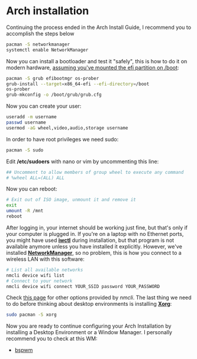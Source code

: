 # Arch installation

Continuing the process ended in the Arch Install Guide, I recommend you to accomplish the steps below

```bash
pacman -S networkmanager
systemctl enable NetworkManager
```

Now you can install a bootloader and test it "safely", this is how to do it on
modern hardware,
[assuming you've mounted the efi partition on /boot](https://wiki.archlinux.org/index.php/Installation_guide#Example_layouts):

```bash
pacman -S grub efibootmgr os-prober
grub-install --target=x86_64-efi --efi-directory=/boot
os-prober
grub-mkconfig -o /boot/grub/grub.cfg
```

Now you can create your user:

```bash
useradd -m username
passwd username
usermod -aG wheel,video,audio,storage username
```

In order to have root privileges we need sudo:

```bash
pacman -S sudo
```

Edit **/etc/sudoers** with nano or vim by uncommenting this line:

```bash
## Uncomment to allow members of group wheel to execute any command
# %wheel ALL=(ALL) ALL
```

Now you can reboot:

```bash
# Exit out of ISO image, unmount it and remove it
exit
umount -R /mnt
reboot
```

After logging in, your internet should be working just fine, but that's only if
your computer is plugged in. If you're on a laptop with no Ethernet ports, you
might have used **[iwctl](https://wiki.archlinux.org/index.php/Iwd#iwctl)**
during installation, but that program is not available anymore unless you have
installed it explicitly. However, we've installed
**[NetworkManager](https://wiki.archlinux.org/index.php/NetworkManager)**,
so no problem, this is how you connect to a wireless LAN with this software:

```bash
# List all available networks
nmcli device wifi list
# Connect to your network
nmcli device wifi connect YOUR_SSID password YOUR_PASSWORD
```

Check [this page](https://wiki.archlinux.org/index.php/NetworkManager#nmcli_examples)
for other options provided by *nmcli*. The last thing we need to do before
thinking about desktop environments is installing **[Xorg](https://wiki.archlinux.org/index.php/Xorg)**:

```bash
sudo pacman -S xorg
```

Now you are ready to continue configuring your Arch Installation by installing a Desktop Environment or a Window Manager. I personally recommend you to check at this WM:
- [bspwm](https://github.com/pzeadrian/dotfilesArch/tree/main/2_DesktopGUI)
